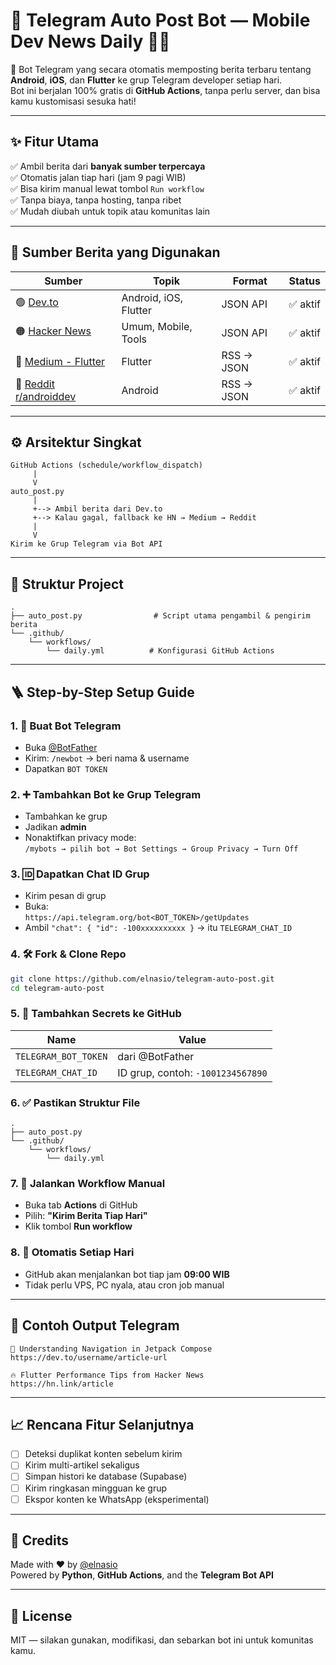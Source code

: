 # 🤖 Telegram Auto Post Bot — Mobile Dev News Daily 📱🚀

📌 Bot Telegram yang secara otomatis memposting berita terbaru tentang **Android**, **iOS**, dan **Flutter** ke grup Telegram developer setiap hari.  
Bot ini berjalan 100% gratis di **GitHub Actions**, tanpa perlu server, dan bisa kamu kustomisasi sesuka hati!

---

## ✨ Fitur Utama

✅ Ambil berita dari **banyak sumber terpercaya**  
✅ Otomatis jalan tiap hari (jam 9 pagi WIB)  
✅ Bisa kirim manual lewat tombol `Run workflow`  
✅ Tanpa biaya, tanpa hosting, tanpa ribet  
✅ Mudah diubah untuk topik atau komunitas lain  

---

## 📰 Sumber Berita yang Digunakan

| Sumber        | Topik     | Format  | Status |
|---------------|-----------|---------|--------|
| 🟢 [Dev.to](https://dev.to)        | Android, iOS, Flutter | JSON API | ✅ aktif |
| 🟠 [Hacker News](https://hn.algolia.com/api)   | Umum, Mobile, Tools | JSON API | ✅ aktif |
| 🔵 [Medium - Flutter](https://medium.com/feed/flutter) | Flutter | RSS → JSON | ✅ aktif |
| 🔴 [Reddit r/androiddev](https://www.reddit.com/r/androiddev) | Android | RSS → JSON | ✅ aktif |

---

## ⚙️ Arsitektur Singkat

```
GitHub Actions (schedule/workflow_dispatch)
     |
     V
auto_post.py
     |
     +--> Ambil berita dari Dev.to
     +--> Kalau gagal, fallback ke HN → Medium → Reddit
     |
     V
Kirim ke Grup Telegram via Bot API
```

---

## 📂 Struktur Project

```
.
├── auto_post.py                # Script utama pengambil & pengirim berita
└── .github/
    └── workflows/
        └── daily.yml          # Konfigurasi GitHub Actions
```

---

## 🪜 Step-by-Step Setup Guide

### 1. 🧠 Buat Bot Telegram
- Buka [@BotFather](https://t.me/BotFather)
- Kirim: `/newbot` → beri nama & username
- Dapatkan `BOT TOKEN`

### 2. ➕ Tambahkan Bot ke Grup Telegram
- Tambahkan ke grup
- Jadikan **admin**
- Nonaktifkan privacy mode:  
  `/mybots → pilih bot → Bot Settings → Group Privacy → Turn Off`

### 3. 🆔 Dapatkan Chat ID Grup
- Kirim pesan di grup
- Buka:  
  `https://api.telegram.org/bot<BOT_TOKEN>/getUpdates`
- Ambil `"chat": { "id": -100xxxxxxxxxx }` → itu `TELEGRAM_CHAT_ID`

### 4. 🛠️ Fork & Clone Repo

```bash
git clone https://github.com/elnasio/telegram-auto-post.git
cd telegram-auto-post
```

### 5. 🔐 Tambahkan Secrets ke GitHub

| Name                 | Value                            |
|----------------------|----------------------------------|
| `TELEGRAM_BOT_TOKEN` | dari @BotFather                  |
| `TELEGRAM_CHAT_ID`   | ID grup, contoh: `-1001234567890` |

### 6. ✅ Pastikan Struktur File

```
.
├── auto_post.py
└── .github/
    └── workflows/
        └── daily.yml
```

### 7. 🚀 Jalankan Workflow Manual
- Buka tab **Actions** di GitHub
- Pilih: **"Kirim Berita Tiap Hari"**
- Klik tombol **Run workflow**

### 8. 🔄 Otomatis Setiap Hari
- GitHub akan menjalankan bot tiap jam **09:00 WIB**  
- Tidak perlu VPS, PC nyala, atau cron job manual

---

## 💬 Contoh Output Telegram

```
📰 Understanding Navigation in Jetpack Compose
https://dev.to/username/article-url

🔥 Flutter Performance Tips from Hacker News
https://hn.link/article
```

---

## 📈 Rencana Fitur Selanjutnya

- [ ] Deteksi duplikat konten sebelum kirim
- [ ] Kirim multi-artikel sekaligus
- [ ] Simpan histori ke database (Supabase)
- [ ] Kirim ringkasan mingguan ke grup
- [ ] Ekspor konten ke WhatsApp (eksperimental)

---

## 📣 Credits

Made with ❤️ by [@elnasio](https://github.com/elnasio)  
Powered by **Python**, **GitHub Actions**, and the **Telegram Bot API**

---

## 📎 License

MIT — silakan gunakan, modifikasi, dan sebarkan bot ini untuk komunitas kamu.

